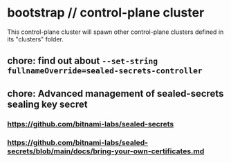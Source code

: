 # bootstrap // control-plane cluster

This control-plane cluster will spawn other control-plane clusters defined in its "clusters" folder.

## chore: find out about `--set-string fullnameOverride=sealed-secrets-controller`

## chore: Advanced management of sealed-secrets sealing key secret
### https://github.com/bitnami-labs/sealed-secrets
### https://github.com/bitnami-labs/sealed-secrets/blob/main/docs/bring-your-own-certificates.md